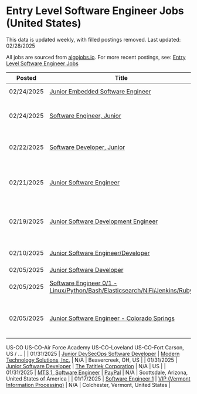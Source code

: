 # Entry Level Software Engineer Jobs (United States)

This data is updated weekly, with filled postings removed. Last updated: 02/28/2025

All jobs are sourced from [algojobs.io](https://algojobs.io/). For more recent postings, see: [Entry Level Software Engineer Jobs](https://algojobs.io/new-grad-swe)

| Posted | Title | Company | Salary | Location |
| --- | --- | --- | --- | --- |
| 02/24/2025 | [Junior Embedded Software Engineer](https://algojobs.io/jobs/3263167) | [Hatch IT](https://algojobs.io/company/hatchit/) | N/A | East Walpole, MA |
| 02/24/2025 | [Software Engineer, Junior](https://algojobs.io/jobs/3258516) | [Booz Allen Hamilton](https://algojobs.io/company/bah/) | $51K - $106K | McLean, VA, United States of America |
| 02/22/2025 | [Software Developer, Junior](https://algojobs.io/jobs/3236388) | [Booz Allen Hamilton](https://algojobs.io/company/bah/) | $51K - $106K | Charleston, SC, United States of America |
| 02/21/2025 | [Junior Software Engineer](https://algojobs.io/jobs/3227647) | [Sourgum](https://algojobs.io/company/sourgum/) | $80K - $120K | Jersey City, New Jersey, United States (Hybrid) |
| 02/19/2025 | [Junior Software Development Engineer](https://algojobs.io/jobs/3208673) | [TransPerfect](https://algojobs.io/company/transperfect/) | N/A | US-San Juan, PR, United States of America |
| 02/10/2025 | [Junior Software Engineer/Developer](https://algojobs.io/jobs/3113703) | [Riverside Research Institute](https://algojobs.io/company/riversideresearch/) | $100K - $140K | Beavercreek, OH, US |
| 02/05/2025 | [Junior Software Developer](https://algojobs.io/jobs/3056538) | [ Higher Logic](https://algojobs.io/company/higherlogic/) | N/A | US (Remote) |
| 02/05/2025 | [Software Engineer 0/1 - Linux/Python/Bash/Elasticsearch/NiFi/Jenkins/Ruby](https://algojobs.io/jobs/3056713) | [Captivation Software](https://algojobs.io/company/captivation/) | $130K - $270K | Annapolis Junction, MD |
| 02/05/2025 | [Junior Software Engineer - Colorado Springs](https://algojobs.io/jobs/3066732) | [Serco North America](https://algojobs.io/company/sercous/) | $83K - $138K | Fort Carson, CO, US / CO, US / CO-Colorado Springs
US-CO
US-CO-Air Force Academy
US-CO-Loveland
US-CO-Fort Carson, US / ... |
| 01/31/2025 | [Junior DevSecOps Software Developer](https://algojobs.io/jobs/3024924) | [Modern Technology Solutions, Inc.](https://algojobs.io/company/mtsi/) | N/A | Beavercreek, OH, US |
| 01/31/2025 | [Junior Software Developer](https://algojobs.io/jobs/3023565) | [The Tatitlek Corporation](https://algojobs.io/company/tatitlek/) | N/A | US |
| 01/31/2025 | [MTS 1, Software Engineer](https://algojobs.io/jobs/3021601) | [PayPal](https://algojobs.io/company/paypal/) | N/A | Scottsdale, Arizona, United States of America |
| 01/17/2025 | [Software Engineer 1](https://algojobs.io/jobs/2876637) | [VIP (Vermont Information Processing)](https://algojobs.io/company/vipvermontinformationprocessing/) | N/A | Colchester, Vermont, United States |